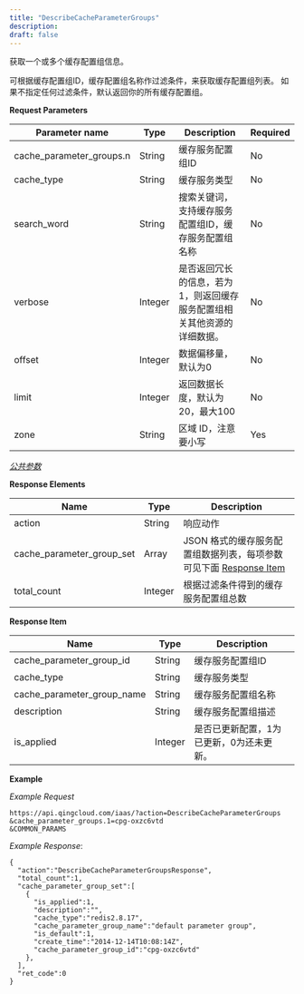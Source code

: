 ```yaml
---
title: "DescribeCacheParameterGroups"
description: 
draft: false
---
```




获取一个或多个缓存配置组信息。

可根据缓存配置组ID，缓存配置组名称作过滤条件，来获取缓存配置组列表。 如果不指定任何过滤条件，默认返回你的所有缓存配置组。

**Request Parameters**

| Parameter name | Type | Description | Required |
| --- | --- | --- | --- |
| cache_parameter_groups.n | String | 缓存服务配置组ID | No |
| cache_type | String | 缓存服务类型 | No |
| search_word | String | 搜索关键词，支持缓存服务配置组ID，缓存服务配置组名称 | No |
| verbose | Integer | 是否返回冗长的信息，若为1，则返回缓存服务配置组相关其他资源的详细数据。 | No |
| offset | Integer | 数据偏移量，默认为0 | No |
| limit | Integer | 返回数据长度，默认为20，最大100 | No |
| zone | String | 区域 ID，注意要小写 | Yes |

[_公共参数_](../../../parameters)

**Response Elements**

| Name | Type | Description |
| --- | --- | --- |
| action | String | 响应动作 |
| cache_parameter_group_set | Array | JSON 格式的缓存服务配置组数据列表，每项参数可见下面 [Response Item](#response-item) |
| total_count | Integer | 根据过滤条件得到的缓存服务配置组总数 |

**Response Item**

| Name | Type | Description |
| --- | --- | --- |
| cache_parameter_group_id | String | 缓存服务配置组ID |
| cache_type | String | 缓存服务类型 |
| cache_parameter_group_name | String | 缓存服务配置组名称 |
| description | String | 缓存服务配置组描述 |
| is_applied | Integer | 是否已更新配置，1为已更新，0为还未更新。 |

**Example**

_Example Request_

```
https://api.qingcloud.com/iaas/?action=DescribeCacheParameterGroups
&cache_parameter_groups.1=cpg-oxzc6vtd
&COMMON_PARAMS
```

_Example Response_:

```
{
  "action":"DescribeCacheParameterGroupsResponse",
  "total_count":1,
  "cache_parameter_group_set":[
    {
      "is_applied":1,
      "description":"",
      "cache_type":"redis2.8.17",
      "cache_parameter_group_name":"default parameter group",
      "is_default":1,
      "create_time":"2014-12-14T10:08:14Z",
      "cache_parameter_group_id":"cpg-oxzc6vtd"
    },
  ],
  "ret_code":0
}
```
